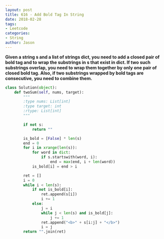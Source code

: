 ```yaml
---
layout: post
title: 616 - Add Bold Tag In String
date: 2018-02-28
tags:
- Leetcode
categories:
- String
author: Jason
---
```

**Given a string s and a list of strings dict, you need to add a closed pair of bold tag <b> and </b> to wrap the substrings in s that exist in dict. If two such substrings overlap, you need to wrap them together by only one pair of closed bold tag. Also, if two substrings wrapped by bold tags are consecutive, you need to combine them.**


```python
class Solution(object):
    def twoSum(self, nums, target):
        """
        :type nums: List[int]
        :type target: int
        :rtype: List[int]
        """

        if not s:
            return ""

        is_bold = [False] * len(s)
        end = 0
        for i in xrange(len(s)):
            for word in dict:
                if s.startswith(word, i):
                    end = max(end, i + len(word))
            is_bold[i] = end > i

        ret = []
        i = 0
        while i < len(s):
            if not is_bold[i]:
                ret.append(s[i])
                i += 1
            else:
                j = i
                while j < len(s) and is_bold[j]:
                    j += 1
                ret.append("<b>" + s[i:j] + "</b>")
                i = j
        return "".join(ret)
```
